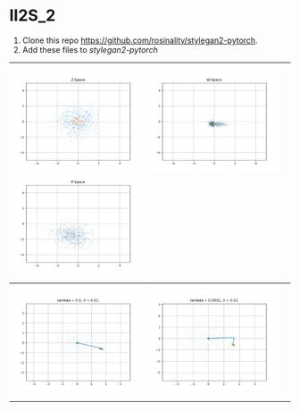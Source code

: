 # II2S_2


1. Clone this repo https://github.com/rosinality/stylegan2-pytorch.
2. Add these files to *stylegan2-pytorch* 

---

<p float="left">
  <img src="/Images/ZSpace.png" width="240" />
  <img src="/Images/WSpace.png" width="240" /> 
  <img src="/Images/PSpace.png" width="240" />
</p>

---

<p float="left">
  <img src="/Images/00.png" width="240" />
  <img src="/Images/lambda0001.png" width="240" /> 
</p>

---


